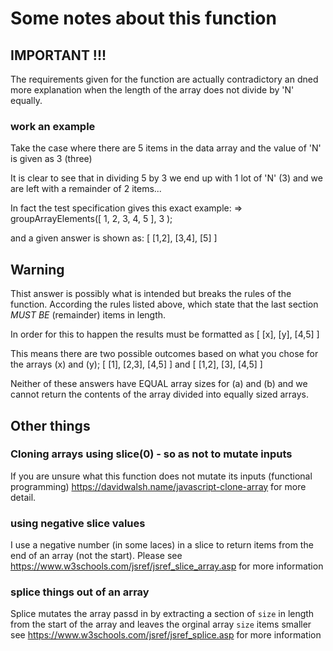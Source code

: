 # Some notes about this function

## IMPORTANT !!!

The requirements given for the function are actually contradictory an dned more explanation
when the length of the array does not divide by 'N' equally.

### work an example
Take the case where there are 5 items in the data array and the value of 'N' is given as 3 (three)

It is clear to see that in dividing 5 by 3 we end up with 1 lot of 'N' (3) and we are left with a remainder of 2 items...

 In fact the test specification gives this exact example:
    => groupArrayElements([ 1, 2, 3, 4, 5 ], 3 );

 and a given answer is shown as: [ [1,2], [3,4], [5] ]

 ## Warning

 Thist answer is possibly what is intended but breaks the rules of the function.
 According the rules listed above, which state that the last section *MUST BE* (remainder) items in length.

 In order for this to happen the results must be formatted as [ [x], [y], [4,5] ]

 This means there are two possible outcomes based on what you chose for the arrays (x) and (y);
   [ [1], [2,3], [4,5] ]  and  [ [1,2], [3], [4,5] ]

 Neither of these answers have EQUAL array sizes for (a) and (b) and we cannot return the contents of the array divided into equally sized arrays.

## Other things

### Cloning arrays using slice(0) - so as not to mutate inputs
If you are unsure what this function does not mutate its inputs (functional programming)
https://davidwalsh.name/javascript-clone-array for more detail.

### using negative slice values
I use a negative number (in some laces) in a slice to return items from the end of an array
(not the start). Please see https://www.w3schools.com/jsref/jsref_slice_array.asp for more information

### splice things out of an array
Splice mutates the array passd in by extracting a section of `size` in length from the start of the array and leaves the orginal array `size` items smaller
see https://www.w3schools.com/jsref/jsref_splice.asp for more information
